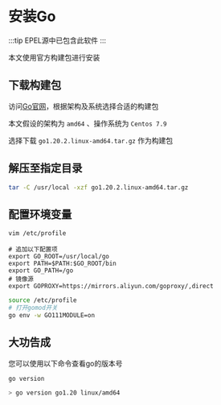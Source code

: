 # 安装Go

:::tip
EPEL源中已包含此软件
:::

本文使用官方构建包进行安装

## 下载构建包

访问[Go官网](https://go.dev/dl/)，根据架构及系统选择合适的构建包

本文假设的架构为 `amd64` 、操作系统为 `Centos 7.9`

选择下载 `go1.20.2.linux-amd64.tar.gz` 作为构建包

## 解压至指定目录

```bash
tar -C /usr/local -xzf go1.20.2.linux-amd64.tar.gz
```

## 配置环境变量

```bash
vim /etc/profile
```

```properties
# 追加以下配置项
export GO_ROOT=/usr/local/go
export PATH=$PATH:$GO_ROOT/bin
export GO_PATH=/go
# 镜像源
export GOPROXY=https://mirrors.aliyun.com/goproxy/,direct
```

```bash
source /etc/profile
# 打开gomod开关
go env -w GO111MODULE=on
```

## 大功告成

您可以使用以下命令查看go的版本号

```bash
go version
```

```bash
> go version go1.20 linux/amd64
```

